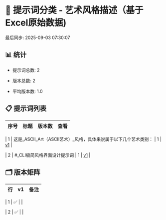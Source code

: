 # 📂 提示词分类 - 艺术风格描述（基于Excel原始数据)

最后同步: 2025-09-03 07:30:07


## 📊 统计

- 提示词总数: 2

- 版本总数: 2  

- 平均版本数: 1.0


## 📋 提示词列表


| 序号 | 标题 | 版本数 | 查看 |
|------|------|--------|------|

| 1 | 这是_ASCII_Art（ASCII艺术）_风格，具体来说属于以下几个艺术类别： | 1 | [v1](./(1,1)_这是_ASCII_Art（ASCII艺术）_风格，具体来说属于以下几个艺术类别：.md) |

| 2 | #_CLI极简风格界面设计提示词 | 1 | [v1](./(2,1)_#_CLI极简风格界面设计提示词.md) |


## 🗂️ 版本矩阵


| 行 | v1 | 备注 |
|---|---|---|

| 1 | ✅ |  |

| 2 | ✅ |  |
